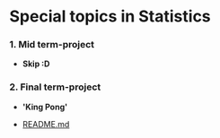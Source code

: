 # Special topics in Statistics

### 1. Mid term-project

- **Skip :D**


### 2. Final term-project 

- **'King Pong'** 


- [README.md](https://github.com/chulhongsung/Special-Topics-in-Statistics/tree/master/final-term/README.md)

